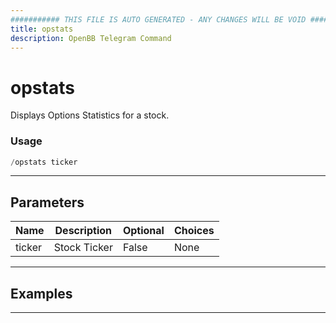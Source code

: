 ```yaml
---
########### THIS FILE IS AUTO GENERATED - ANY CHANGES WILL BE VOID ###########
title: opstats
description: OpenBB Telegram Command
---
```


# opstats

Displays Options Statistics for a stock.

### Usage

```python wordwrap
/opstats ticker
```

---

## Parameters

| Name | Description | Optional | Choices |
| ---- | ----------- | -------- | ------- |
| ticker | Stock Ticker | False | None |


---

## Examples


---
